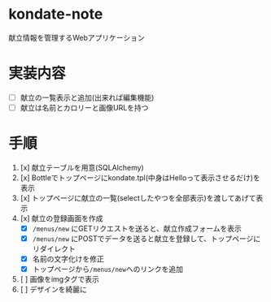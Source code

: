 # kondate-note
献立情報を管理するWebアプリケーション

# 実装内容
* [ ] 献立の一覧表示と追加(出来れば編集機能)
* [ ] 献立は名前とカロリーと画像URLを持つ

# 手順

1. [x] 献立テーブルを用意(SQLAlchemy)
2. [x] Bottleでトップページにkondate.tpl(中身はHelloって表示させるだけ)を表示
3. [x] トップページに献立の一覧(selectしたやつを全部表示)を渡してあげて表示
4. [x] 献立の登録画面を作成
    * [x] `/menus/new` にGETリクエストを送ると、献立作成フォームを表示
    * [x] `/menus/new` にPOSTでデータを送ると献立を登録して、トップページにリダイレクト
    * [x] 名前の文字化けを修正
    * [x] トップページから`/menus/new`へのリンクを追加
5. [ ] 画像をimgタグで表示
6. [ ] デザインを綺麗に
